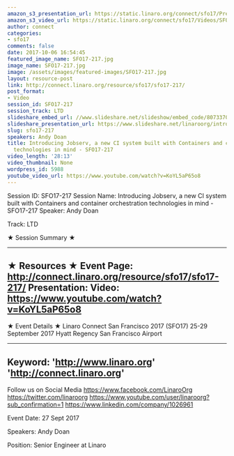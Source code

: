 ```yaml
---
amazon_s3_presentation_url: https://static.linaro.org/connect/sfo17/Presentations/SFO17-217-LTD-jobserv.pdf
amazon_s3_video_url: https://static.linaro.org/connect/sfo17/Videos/SFO17-217%20-%20Introducing%20Jobserv....mp4
author: connect
categories:
- sfo17
comments: false
date: 2017-10-06 16:54:45
featured_image_name: SFO17-217.jpg
image_name: SFO17-217.jpg
image: /assets/images/featured-images/SFO17-217.jpg
layout: resource-post
link: http://connect.linaro.org/resource/sfo17/sfo17-217/
post_format:
- Video
session_id: SFO17-217
session_track: LTD
slideshare_embed_url: //www.slideshare.net/slideshow/embed_code/80733700
slideshare_presentation_url: https://www.slideshare.net/linaroorg/introducing-jobserv-a-new-ci-system-built-with-containers-and-container-orchestration-technologies-in-mind-sfo17217
slug: sfo17-217
speakers: Andy Doan
title: Introducing Jobserv, a new CI system built with Containers and container orchestration
  technologies in mind - SFO17-217
video_length: '28:13'
video_thumbnail: None
wordpress_id: 5988
youtube_video_url: https://www.youtube.com/watch?v=KoYL5aP65o8
---
```


Session ID: SFO17-217
Session Name: Introducing Jobserv, a new CI system built with Containers and container orchestration technologies in mind - SFO17-217
Speaker: Andy Doan

Track: LTD

★ Session Summary ★

---------------------------------------------------
★ Resources ★
Event Page: http://connect.linaro.org/resource/sfo17/sfo17-217/
Presentation:
Video: https://www.youtube.com/watch?v=KoYL5aP65o8
---------------------------------------------------

★ Event Details ★
Linaro Connect San Francisco 2017 (SFO17)
25-29 September 2017
Hyatt Regency San Francisco Airport

---------------------------------------------------
Keyword:
'http://www.linaro.org'
'http://connect.linaro.org'
---------------------------------------------------
Follow us on Social Media
https://www.facebook.com/LinaroOrg
https://twitter.com/linaroorg
https://www.youtube.com/user/linaroorg?sub_confirmation=1
https://www.linkedin.com/company/1026961

Event Date: 27 Sept 2017

Speakers: Andy Doan

Position: Senior Engineer at Linaro
